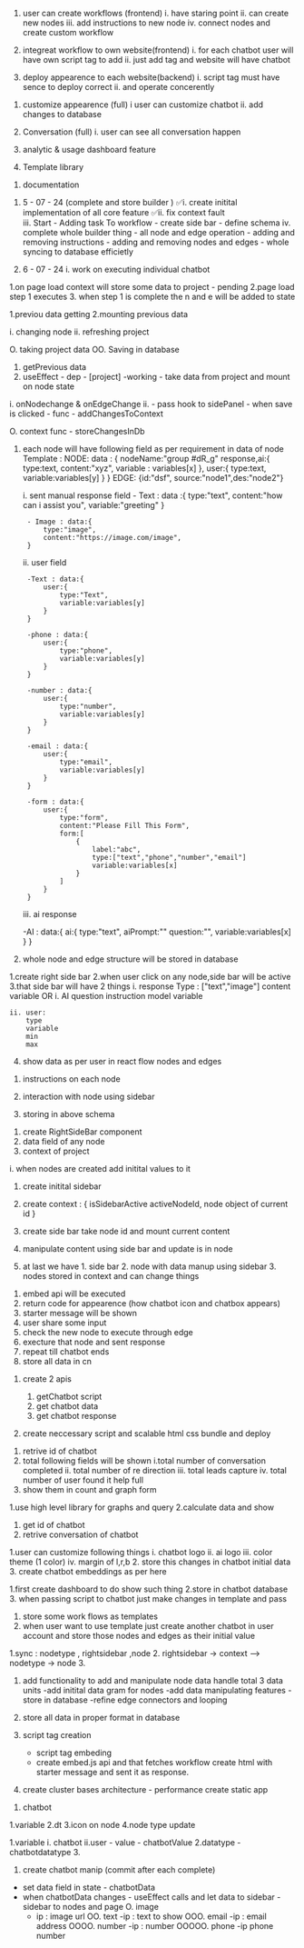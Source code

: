 <!-- Feature to impletemet -->

<!-- Core -->
1. user can create workflows (frontend)
    i. have staring point
    ii. can create new nodes
    iii. add instructions to new node
    iv. connect nodes and create custom workflow

2. integreat workflow to own website(frontend)
    i. for each chatbot user will have own script tag to add
    ii. just add tag and website will have chatbot

3. deploy appearence to each website(backend)
    i. script tag must have sence to deploy correct 
    ii. and operate concerently

<!-- orbital -->

1. customize appearence (full)
    i user can customize chatbot
    ii. add changes to database 

2. Conversation (full)
    i. user can see all conversation happen 

3. analytic & usage dashboard feature 

4. Template library

<!-- optional -->

1. documentation 

<!-- ++++++++++++++++         Calander           +++++++++++++++++ -->

<!--####### 5 week - 34 days left #######-->

1. 5 - 07 - 24 (complete and store builder )
        ✅i. create initital implementation of all core feature
        ✅ii. fix context fault    
        iii. Start - Adding task To workflow
            - create side bar
            - define schema
        iv. complete whole builder thing
            - all node and edge operation
            - adding and removing instructions 
            - adding and removing nodes and edges
            - whole syncing to database efficietly

2. 6 - 07 - 24
    i. work on executing individual chatbot 

1.on page load context will store some data to project - pending
2.page load step 1 executes
3. when step 1 is complete the n and e will be added to state



<!-- intarect with builder  -->
1.previou data getting
2.mounting previous data

i. changing node 
ii. refreshing project

O. taking project data
OO. Saving in database


<!-- How -->

1. getPrevious data
2. useEffect - dep - [project] -working - take data from project and mount on node state

i. onNodechange & onEdgeChange 
ii. - pass hook to sidePanel
    - when save is clicked - func - addChangesToContext

O.  context func - storeChangesInDb


<!-- adding task to workflow -->

1. each node will have following field as per requirement in data of node
    Template : 
    NODE:
        data : {
            nodeName:"group #dR_g"
            response,ai:{
                type:text,
                content:"xyz",
                variable : variables[x]
            },
            user:{
                type:text,
                variable:variables[y]
            }
        }
    EDGE:
        {id:"dsf", source:"node1",des:"node2"}

    i. sent manual response field
        - Text : data :{ 
            type:"text",
            content:"how can i assist you",
            variable:"greeting"
        }

        - Image : data:{
            type:"image",
            content:"https://image.com/image",
        }

    ii. user field

        -Text : data:{
            user:{
                type:"Text",
                variable:variables[y]
            }
        }

        -phone : data:{
            user:{
                type:"phone",
                variable:variables[y]
            }
        }

        -number : data:{
            user:{
                type:"number",
                variable:variables[y]
            }
        }

        -email : data:{
            user:{
                type:"email",
                variable:variables[y]
            }
        }

        -form : data:{
            user:{
                type:"form",
                content:"Please Fill This Form",
                form:[
                    {
                        label:"abc",
                        type:["text","phone","number","email"]
                        variable:variables[x]
                    }
                ]
            }
        }

    iii. ai response

    -AI :
    data:{
        ai:{
            type:"text",
            aiPrompt:""
            question:"",
            variable:variables[x]
        }
    }

2. whole node and edge structure will be stored in database

<!-- how -->

1.create right side bar 
2.when user click on any node,side bar will be active
3.that side bar will have 2 things
    i. response 
        Type : ["text","image"]
        content
        variable
    OR
    i. AI
        question
        instruction
        model
        variable
    
    ii. user:
        type
        variable
        min
        max

4. show data as per user in react flow nodes and edges



<!-- output -->

1. instructions on each node 

2. interaction with node using sidebar

3. storing in above schema


<!-- approuch -->

1. create RightSideBar component
2. data field of any node
3. context of project

<!-- working -->

i. when nodes are created add initital values to it


1. create initital sidebar
2. create context : 
{
    isSidebarActive
    activeNodeId,
    node object of current id
}

3. create side bar take node id and mount current content

4. manipulate content using side bar and update is in node

5. at last we have 1. side bar 2. node with data manup using sidebar 3. nodes stored in context and can change things 



<!-- Execute chatbot -->

1. embed api will be executed 
2. return code for appearence (how chatbot icon and chatbox appears)
3. starter message will be shown
4. user share some input
5. check the new node to execute through edge
6. execture that node and sent response 
7. repeat till chatbot ends
8. store all data in cn


<!-- how -->

1. create 2 apis 
    1. getChatbot script
    2. get chatbot data
    3. get chatbot response

2. create neccessary script and scalable html css bundle and deploy 

<!-- analytics -->

1. retrive id of chatbot
2. total following fields will be shown
    i.total number of conversation completed
    ii. total number of re direction
    iii. total leads capture
    iv. total number of user found it help full
3. show them in count and graph form 

<!-- how -->

1.use high level library for graphs and query
2.calculate data and show 


<!-- conversation -->

1. get id of chatbot
2. retrive conversation of chatbot

<!-- appearence -->

1.user can customize following things
    i. chatbot logo
    ii. ai logo
    iii. color theme (1 color)
    iv. margin of l,r,b
2. store this changes in chatbot initial data 
3. create chatbot embeddings as per here


<!-- how -->

1.first create dashboard to do show such thing
2.store in chatbot database
3. when passing script to chatbot just make changes in template and pass


<!-- Template library -->

1. store some work flows as templates
2. when user want to use template just create another chatbot in user account and store those nodes and edges as their initial value



<!-- feature create node instructions -->

1.sync :  nodetype , rightsidebar ,node
2. rightsidebar -> context --> nodetype -> node
3. 

<!-- todo -->

1. add functionality to add and manipulate node data
   handle total 3 data units 
   -add initital data gram for nodes
   -add data manipulating features
   -store in database
   -refine edge connectors and looping

2. store all data in proper format in database

3. script tag creation 
    - script tag embeding 
   - create embed.js api and that fetches workflow create html with starter message and sent it as      response.
 
4. create cluster bases architecture - performance
   create static app




<!-- temp -->

1. chatbot

1.variable
2.dt
3.icon on node
4.node type update

<!-- temp 2 -->
1.variable i. chatbot ii.user - value - chatbotValue
2.datatype - chatbotdatatype
3.

<!-- TEMP 3 -->

1. create chatbot manip (commit after each complete)
-  set data field in state - chatbotData
-  when chatbotData changes - useEffect calls and let data to sidebar - sidebar to nodes and page
O.  image 
    - ip : image url
OO. text
    -ip : text to show
OOO. email
    -ip : email address
OOOO. number
    -ip : number
OOOOO. phone
    -ip phone number


